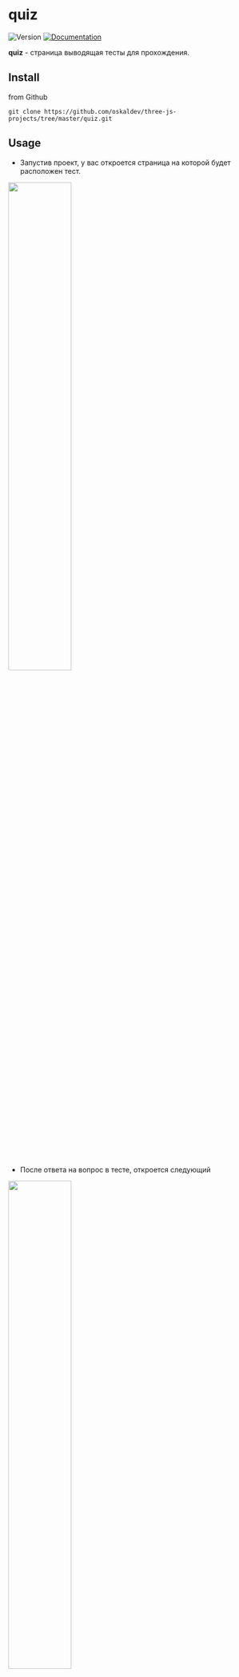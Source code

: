 # quiz
<p>
  <img alt="Version" src="https://img.shields.io/badge/version-1.0.0-blue.svg?cacheSeconds=2592000" />
  <a href="https://github.com/oskaldev/random-colors#readme" target="_blank">
    <img alt="Documentation" src="https://img.shields.io/badge/documentation-yes-brightgreen.svg" />
  </a>
</p>

**quiz** - страница выводящая тесты для прохождения.

## Install
from Github
```Github
git clone https://github.com/oskaldev/three-js-projects/tree/master/quiz.git
```
## Usage

- Запустив проект, у вас откроется страница на которой будет расположен тест.

<img src="https://user-images.githubusercontent.com/67880047/227736899-aed2d163-6637-46ef-afe9-c812942fa81e.png" width=50% height=50%>

- После ответа на вопрос в тесте, откроется следующий

<img src="https://user-images.githubusercontent.com/67880047/227736957-7697e822-a049-4ed6-903a-720a87e30dc5.png" width=50% height=50%>

- Если на вопрос не ответит, выскочит окно с просьбой ответить на вопрос

<img src="https://user-images.githubusercontent.com/67880047/227737013-c7626799-45c3-489c-bdc8-9d289c2858d9.png" width=50% height=50%>

- После ответа на все вопросы выдаст результаты
  - Количество правильных ответов
  - Количество не правильных ответов
  - Баллы: расчитуются по 100 бальной шкале то есть Количество правильных ответов поделить на все вопросы и умножить на 100 следовательно, если ответить на четверть вопросов правильно это 25 баллов, на половину 50 , больше половины 75 и на все 100
 
- Так же есть кнопка для запуска заново прохождение тестов

<img src="https://user-images.githubusercontent.com/67880047/227737291-34d0237f-9b80-4a0d-bfc8-7a3d878d2a0d.png" width=50% height=50%>


Написан на нативном JS

## Author

👤 **oskaldev**

* Github: [@oskaldev](https://github.com/oskaldev)
* LinkedIn: [@oskaldev](https://linkedin.com/in/oskaldev)
* Telegram: [@oskaldev](https://t.me/oskaldev)

